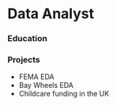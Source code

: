 # Data Analyst

### Education

### Projects
- FEMA EDA
- Bay Wheels EDA
- Childcare funding in the UK 

